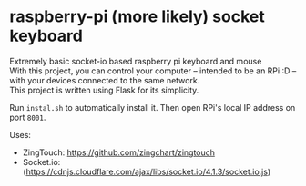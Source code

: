 # raspberry-pi (more likely) socket keyboard
Extremely basic socket-io based raspberry pi keyboard and mouse <br>
With this project, you can control your computer – intended to be an RPi :D – with your devices connected to the same network. <br>
This project is written using Flask for its simplicity.

Run ```instal.sh``` to automatically install it. Then open RPi's local IP address on port ```8001```.

Uses:

- ZingTouch: https://github.com/zingchart/zingtouch
- Socket.io: (https://cdnjs.cloudflare.com/ajax/libs/socket.io/4.1.3/socket.io.js)
